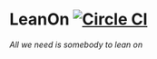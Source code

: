 # LeanOn [![Circle CI](https://circleci.com/gh/SoapSquad/LeanOn.svg?style=svg)](https://circleci.com/gh/SoapSquad/LeanOn)
*All we need is somebody to lean on*
